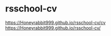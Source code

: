 # rsschool-cv
https://Honeyrabbit999.github.io/rsschool-cv/cv
https://Honeyrabbit999.github.io/rsschool-cv/

